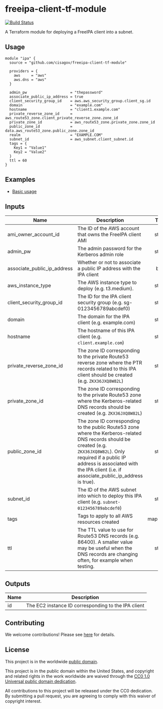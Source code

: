 # freeipa-client-tf-module #

[![Build Status](https://travis-ci.com/cisagov/freeipa-client-tf-module.svg?branch=develop)](https://travis-ci.com/cisagov/freeipa-client-tf-module)

A Terraform module for deploying a FreeIPA client into a subnet.

## Usage ##

```hcl
module "ipa" {
  source = "github.com/cisagov/freeipa-client-tf-module"
  
  providers = {
    aws     = "aws"
    aws.dns = "aws"
  }

  admin_pw                    = "thepassword"
  associate_public_ip_address = true
  client_security_group_id    = aws.aws_security_group.client_sg.id
  domain                      = "example.com"
  hostname                    = "client1.example.com"
  private_reverse_zone_id     = aws_route53_zone.client_private_reverse_zone.zone_id
  private_zone_id             = aws_route53_zone.private_zone.zone_id
  public_zone_id              = data.aws_route53_zone.public_zone.zone_id
  realm                       = "EXAMPLE.COM"
  subnet_id                   = aws_subnet.client_subnet.id
  tags = {
    Key1 = "Value1"
    Key2 = "Value2"
  }
  ttl = 60
}
```

## Examples ##

* [Basic usage](https://github.com/cisagov/freeipa-client-tf-module/tree/develop/examples/basic_usage)

## Inputs ##

| Name | Description | Type | Default | Required |
|------|-------------|:----:|:-------:|:--------:|
| ami_owner_account_id | The ID of the AWS account that owns the FreeIPA client AMI | string | `344440683180` | no |
| admin_pw | The admin password for the Kerberos admin role | string | | yes |
| associate_public_ip_address | Whether or not to associate a public IP address with the IPA client | bool | `false` | no |
| aws_instance_type | The AWS instance type to deploy (e.g. t3.medium). | string | `t3.medium` | no |
| client_security_group_id | The ID for the IPA client security group (e.g. sg-0123456789abcdef0) | string | | yes |
| domain | The domain for the IPA client (e.g. example.com) | string | | yes |
| hostname | The hostname of this IPA client (e.g. `client.example.com`) | string | | yes |
| private_reverse_zone_id | The zone ID corresponding to the private Route53 reverse zone where the PTR records related to this IPA client should be created (e.g. `ZKX36JXQ8W82L`) | string | | yes |
| private_zone_id | The zone ID corresponding to the private Route53 zone where the Kerberos-related DNS records should be created (e.g. `ZKX36JXQ8W82L`) | string | | yes |
| public_zone_id | The zone ID corresponding to the public Route53 zone where the Kerberos-related DNS records should be created (e.g. `ZKX36JXQ8W82L`).  Only required if a public IP address is associated with the IPA client (i.e. if associate_public_ip_address is true). | string | Empty string | no |
| subnet_id | The ID of the AWS subnet into which to deploy this IPA client (e.g. `subnet-0123456789abcdef0`) | string | | yes |
| tags | Tags to apply to all AWS resources created | map(string) | `{}` | no |
| ttl | The TTL value to use for Route53 DNS records (e.g. 86400).  A smaller value may be useful when the DNS records are changing often, for example when testing. | string | `86400` | no |

## Outputs ##

| Name | Description |
|------|-------------|
| id | The EC2 instance ID corresponding to the IPA client |

## Contributing ##

We welcome contributions!  Please see [here](CONTRIBUTING.md) for
details.

## License ##

This project is in the worldwide [public domain](LICENSE).

This project is in the public domain within the United States, and
copyright and related rights in the work worldwide are waived through
the [CC0 1.0 Universal public domain
dedication](https://creativecommons.org/publicdomain/zero/1.0/).

All contributions to this project will be released under the CC0
dedication. By submitting a pull request, you are agreeing to comply
with this waiver of copyright interest.
